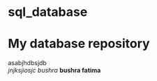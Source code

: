 # sql_database
# My database repository 
asabjhdbsjdb
<br>
_jnjksjiosjc_
*bushra*
**bushra fatima**
